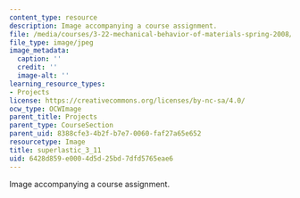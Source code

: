 ```yaml
---
content_type: resource
description: Image accompanying a course assignment.
file: /media/courses/3-22-mechanical-behavior-of-materials-spring-2008/6428d859e0004d5d25bd7dfd5765eae6_superlastic_3_11.jpg
file_type: image/jpeg
image_metadata:
  caption: ''
  credit: ''
  image-alt: ''
learning_resource_types:
- Projects
license: https://creativecommons.org/licenses/by-nc-sa/4.0/
ocw_type: OCWImage
parent_title: Projects
parent_type: CourseSection
parent_uid: 8388cfe3-4b2f-b7e7-0060-faf27a65e652
resourcetype: Image
title: superlastic_3_11
uid: 6428d859-e000-4d5d-25bd-7dfd5765eae6
---
```

Image accompanying a course assignment.